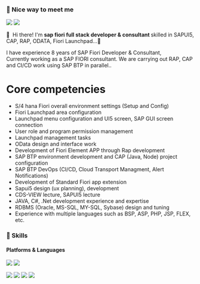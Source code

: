 ### 🤞 Nice way to meet me
<p>
  <a href="https://cafe.naver.com/sapui/" target="_blank"><img src="https://img.shields.io/badge/SAP Fiori Cafe-DD0B78?style=flat-square&logo=GitHub%20Sponsors&logoColor=white"/></a>  
  <a href="mailto:pangsezi@gmail.com" target="_blank"><img src="https://img.shields.io/badge/pangsezi@gmail.com-EA4335?style=flat-square&logo=Gmail&logoColor=white"/></a>
</p>

<p>
  👋&nbsp; Hi there! I'm <b>sap fiori full stack developer & consultant </b> skilled in SAPUI5, CAP, RAP, ODATA, Fiori Launchpad...🚀<br/>
  
  I have experience 8 years of SAP Fiori Developer & Consultant,<br/>
  Currently working as a SAP FIORI consultant. We are carrying out RAP, CAP and CI/CD work using SAP BTP in parallel..<br/>
  
# Core competencies

- S/4 hana Fiori overall environment settings (Setup and Config)
- Fiori Launchpad area configuration
- Launchpad menu configuration and UI5 screen, SAP GUI screen connection
- User role and program permission management
- Launchpad management tasks
- OData design and interface work
- Development of Fiori Element APP through Rap development
- SAP BTP environment development and CAP (Java, Node) project configuration
- SAP BTP DevOps (CI/CD, Cloud Transport Managment, Alert Notifications)
- Development of Standard Fiori app extension
- Sapui5 design (ux planning), development
- CDS-VIEW lecture, SAPUI5 lecture
- JAVA, C#, .Net development experience and expertise
- RDBMS (Oracle, MS-SQL, MY-SQL, Sybase) design and tuning
- Experience with multiple languages such as BSP, ASP, PHP, JSP, FLEX, etc.
</p>


### 💪 Skills
#### Platforms & Languages
<p>
  <img src="https://img.shields.io/badge/SAP FIORI-61DAFB?style=flat-square&logo=Quarkus&logoColor=white"/>
  <img src="https://img.shields.io/badge/SAP BTP-61DAFB?style=flat-square&logo=React&logoColor=black"/>  
</p>
<p>
  <img src="https://img.shields.io/badge/SAPUI5-0095D5?style=flat-square&logo=Kotlin&logoColor=white"/> 
  <img src="https://img.shields.io/badge/CAP-3178C6?style=flat-square&logo=TypeScript&logoColor=white"/>
  <img src="https://img.shields.io/badge/RAP-007396?style=flat-square&logo=Java&logoColor=white"/>
  <img src="https://img.shields.io/badge/FioriLaunchpad-FA7343?style=flat-square&logo=Swift&logoColor=white"/>
</p>
